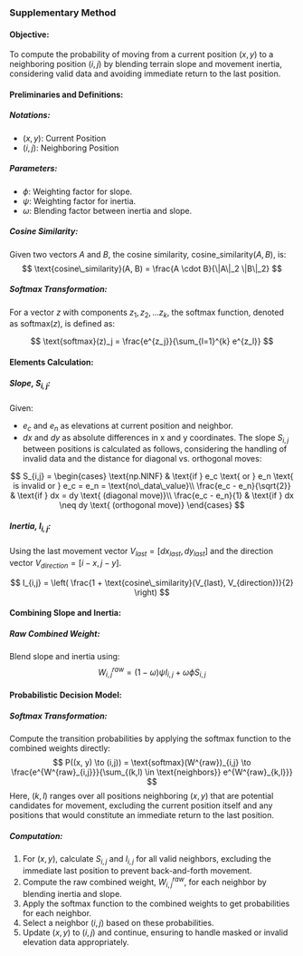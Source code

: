 ### Supplementary Method
#### Objective:
To compute the probability of moving from a current position $(x, y)$ to a neighboring position $(i, j)$ by blending terrain slope and movement inertia, considering valid data and avoiding immediate return to the last position.

#### Preliminaries and Definitions:

##### Notations:
- $(x, y)$: Current Position
- $(i, j)$: Neighboring Position

##### Parameters:
- $\phi$: Weighting factor for slope.
- $\psi$: Weighting factor for inertia.
- $\omega$: Blending factor between inertia and slope.

##### Cosine Similarity:
Given two vectors $A$ and $B$, the cosine similarity, $\text{cosine\_similarity}(A, B)$, is: 
$$ \text{cosine\_similarity}(A, B) = \frac{A \cdot B}{\|A\|_2 \|B\|_2} $$

##### Softmax Transformation:
For a vector $z$ with components $z_1, z_2, ... z_k$, the softmax function, denoted as $\text{softmax}(z)$, is defined as: 

$$ \text{softmax}(z)_j = \frac{e^{z_j}}{\sum_{l=1}^{k} e^{z_l}} $$

#### Elements Calculation:

##### Slope, $S_{i,j}$:
Given:
- $e_c$ and $e_n$ as elevations at current position and neighbor.
- $dx$ and $dy$ as absolute differences in x and y coordinates.
The slope $S_{i,j}$ between positions is calculated as follows, considering the handling of invalid data and the distance for diagonal vs. orthogonal moves:

$$
S_{i,j} = 
\begin{cases} 
\text{np.NINF} & \text{if } e_c \text{ or } e_n \text{ is invalid or } e_c = e_n = \text{no\_data\_value}\\
\frac{e_c - e_n}{\sqrt{2}} & \text{if } dx = dy \text{ (diagonal move)}\\
\frac{e_c - e_n}{1} & \text{if } dx \neq dy \text{ (orthogonal move)}
\end{cases}
$$

##### Inertia, $I_{i,j}$:
Using the last movement vector $V_{last} = [dx_{last}, dy_{last}]$ and the direction vector $V_{direction} = [i-x, j-y]$.

$$ I_{i,j} = \left( \frac{1 + \text{cosine\_similarity}(V_{last}, V_{direction})}{2} \right) $$

#### Combining Slope and Inertia:

##### Raw Combined Weight:
Blend slope and inertia using:
$$ W_{i,j}^{raw} = (1 - \omega) \psi I_{i,j} + \omega \phi  S_{i,j} $$

#### Probabilistic Decision Model:

##### Softmax Transformation:
Compute the transition probabilities by applying the softmax function to the combined weights directly:
$$ P((x, y) \to (i,j)) = \text{softmax}(W^{raw})_{i,j} \to \frac{e^{W^{raw}_{i,j}}}{\sum_{(k,l) \in \text{neighbors}} e^{W^{raw}_{k,l}}} $$
Here, $(k, l)$ ranges over all positions neighboring $(x, y)$ that are potential candidates for movement, excluding the current position itself and any positions that would constitute an immediate return to the last position.
##### Computation:
1. For $(x, y)$, calculate $S_{i,j}$ and $I_{i,j}$ for all valid neighbors, excluding the immediate last position to prevent back-and-forth movement.
2. Compute the raw combined weight, $W_{i,j}^{raw}$, for each neighbor by blending inertia and slope.
3. Apply the softmax function to the combined weights to get probabilities for each neighbor.
4. Select a neighbor $(i,j)$ based on these probabilities.
5. Update $(x,y)$ to $(i,j)$ and continue, ensuring to handle masked or invalid elevation data appropriately.


